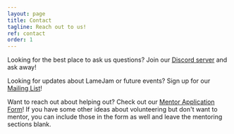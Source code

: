 ```yaml
---
layout: page
title: Contact
tagline: Reach out to us!
ref: contact
order: 1
---
```


Looking for the best place to ask us questions? Join our [Discord server](https://discord.gg/G9NpzbS) and ask away!

Looking for updates about LameJam or future events? Sign up for our [Mailing List](https://forms.gle/WHWp9KPvwWpAd9V48)!

Want to reach out about helping out? Check out our [Mentor Application Form](https://forms.gle/fnAADqycWzNRkHVb6)! If you have some other ideas about volunteering but don't want to mentor, you can include those in the form as well and leave the mentoring sections blank. 
